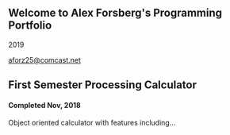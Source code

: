 ## Welcome to Alex Forsberg's Programming Portfolio
2019

aforz25@comcast.net

## First Semester Processing Calculator
#### Completed Nov, 2018
Object oriented calculator with features including...
